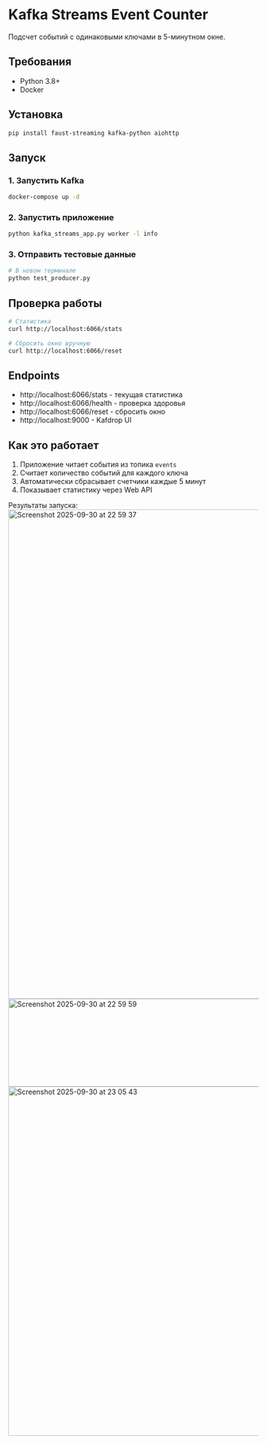 # Kafka Streams Event Counter

Подсчет событий с одинаковыми ключами в 5-минутном окне.

## Требования

- Python 3.8+
- Docker

## Установка

```bash
pip install faust-streaming kafka-python aiohttp
```

## Запуск

### 1. Запустить Kafka
```bash
docker-compose up -d
```

### 2. Запустить приложение
```bash
python kafka_streams_app.py worker -l info
```

### 3. Отправить тестовые данные
```bash
# В новом терминале
python test_producer.py
```

## Проверка работы

```bash
# Статистика
curl http://localhost:6066/stats

# Сбросить окно вручную
curl http://localhost:6066/reset
```

## Endpoints

- http://localhost:6066/stats - текущая статистика
- http://localhost:6066/health - проверка здоровья
- http://localhost:6066/reset - сбросить окно
- http://localhost:9000 - Kafdrop UI

## Как это работает

1. Приложение читает события из топика `events`
2. Считает количество событий для каждого ключа
3. Автоматически сбрасывает счетчики каждые 5 минут
4. Показывает статистику через Web API

Результаты запуска:
<img width="1512" height="982" alt="Screenshot 2025-09-30 at 22 59 37" src="https://github.com/user-attachments/assets/feae1287-31b0-4a9b-ba76-934b98ac61cb" />
<img width="1512" height="176" alt="Screenshot 2025-09-30 at 22 59 59" src="https://github.com/user-attachments/assets/bae8683a-187b-44d2-9cb5-6055aef542da" />
<img width="1187" height="701" alt="Screenshot 2025-09-30 at 23 05 43" src="https://github.com/user-attachments/assets/5ce882cf-7b8c-44e9-b4d5-8cf8425095f0" />
